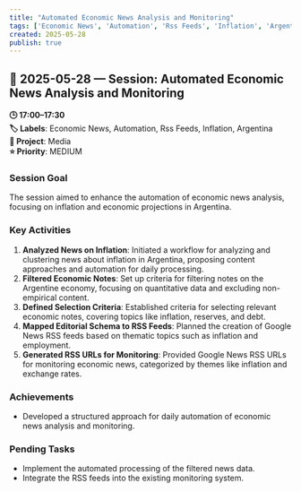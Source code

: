 ```yaml
---
title: "Automated Economic News Analysis and Monitoring"
tags: ['Economic News', 'Automation', 'Rss Feeds', 'Inflation', 'Argentina']
created: 2025-05-28
publish: true
---
```


## 📅 2025-05-28 — Session: Automated Economic News Analysis and Monitoring

**🕒 17:00–17:30**  
**🏷️ Labels**: Economic News, Automation, Rss Feeds, Inflation, Argentina  
**📂 Project**: Media  
**⭐ Priority**: MEDIUM  


### Session Goal
The session aimed to enhance the automation of economic news analysis, focusing on inflation and economic projections in Argentina.

### Key Activities
1. **Analyzed News on Inflation**: Initiated a workflow for analyzing and clustering news about inflation in Argentina, proposing content approaches and automation for daily processing.
2. **Filtered Economic Notes**: Set up criteria for filtering notes on the Argentine economy, focusing on quantitative data and excluding non-empirical content.
3. **Defined Selection Criteria**: Established criteria for selecting relevant economic notes, covering topics like inflation, reserves, and debt.
4. **Mapped Editorial Schema to RSS Feeds**: Planned the creation of Google News RSS feeds based on thematic topics such as inflation and employment.
5. **Generated RSS URLs for Monitoring**: Provided Google News RSS URLs for monitoring economic news, categorized by themes like inflation and exchange rates.

### Achievements
- Developed a structured approach for daily automation of economic news analysis and monitoring.

### Pending Tasks
- Implement the automated processing of the filtered news data.
- Integrate the RSS feeds into the existing monitoring system.
